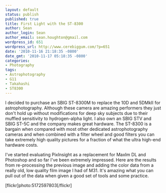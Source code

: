 ```yaml
---
layout: default
status: publish
published: true
title: First Light with the ST-8300
author: Sean
author_login: Sean
author_email: sean.houghton@gmail.com
wordpress_id: 651
wordpress_url: http://www.cerebiggum.com/?p=651
date: '2010-11-16 21:18:35 -0800'
date_gmt: '2010-11-17 05:18:35 -0800'
categories:
- Photography
tags:
- Astrophotography
- G11
- Takahashi
- ST8300
---
```

I decided to purchase an SBIG ST-8300M to replace the 10D and 5DMkII for astrophotography.  Although these camera are amazing performers they just don't hold up without modifications for deep sky subjects due to their muffled sensitivity to hydrogen-alpha light.  I also own an SBIG STV and SBIG ST-5C and the company makes great hardware.  The ST-8300 is a bargain when compared with most other dedicated astrophotography cameras and when combined with a filter wheel and good filters you can take extremely high quality pictures for a fraction of what the ultra high-end hardware costs.

I've started evaluating PixInsight as a replacement for MaxIm DL and Photoshop and so far I've been extremely impressed.  Here are the results from re-processing the previous image and adding the color data from a really old, low quality film image I had of M31.  It's amazing what you can pull out of the data when given a good set of tools and some practice.

[flickr]photo:5172597803[/flickr]

